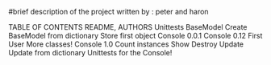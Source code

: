 #brief description of the project
written by : peter and haron

TABLE OF CONTENTS
 README, AUTHORS
Unittests
BaseModel
 Create BaseModel from dictionary
Store first object
Console 0.0.1
Console 0.12
First User
More classes!
Console 1.0
Count instances
Show
Destroy
 Update
Update from dictionary
Unittests for the Console!
